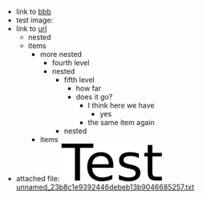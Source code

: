 - link to [bbb](../aaa/bbb.md)
- test image: 
- link to [url](https://github.com/giuspen/cherrytree/releases/tag/v1.1.3)
   - nested
   - items
      - more nested
         - fourth level
         - nested
            - fifth level
               - how far
               - does it go?
                  - I think here we have
                     - yes
                  - the same item again
            - nested
      - items
- attached file: ![unnamed_bdd640fb06674ad19c80317fa3b1799d](unnamed_bdd640fb06674ad19c80317fa3b1799d.png)
[unnamed_23b8c1e9392446debeb13b9046685257.txt](unnamed_23b8c1e9392446debeb13b9046685257.txt)
